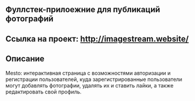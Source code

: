 ## Фуллстек-прилоежние для публикаций фотографий

## Ссылка на проект: http://imagestream.website/

## Описание

Mesto: интерактивная страница с возможностями авторизации и регистрации пользователей, куда зарегистрированные пользователи могут добавлять фотографии, удалять их и ставить лайки, а также редактировать свой профиль.
